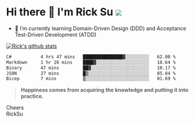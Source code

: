 # Hi there 👋 I'm Rick Su ![](https://komarev.com/ghpvc/?username=ricksu978)
<!--
**ricksu978/ricksu978** is a ✨ _special_ ✨ repository because its `README.md` (this file) appears on your GitHub profile.

Here are some ideas to get you started:

- 🔭 I’m currently working on ...
-->
- 🌱 I’m currently learning Domain-Driven Design (DDD) and Acceptance Test-Driven Development (ATDD)
<!--
- 👯 I’m looking to collaborate on ...
- 🤔 I’m looking for help with ...
- 💬 Ask me about ...
- 📫 How to reach me: ...
- 😄 Pronouns: ...
- ⚡ Fun fact: ...
-->
[![Rick's github stats](https://github-readme-stats.vercel.app/api?username=ricksu978&theme=dark)](https://github.com/ricksu978/ricksu978)

<!--START_SECTION:waka-->

```txt
C#           4 hrs 47 mins   ███████████████▓░░░░░░░░░   62.00 %
Markdown     1 hr 26 mins    ████▓░░░░░░░░░░░░░░░░░░░░   18.64 %
Binary       47 mins         ██▓░░░░░░░░░░░░░░░░░░░░░░   10.17 %
JSON         27 mins         █▒░░░░░░░░░░░░░░░░░░░░░░░   05.84 %
Bicep        7 mins          ▒░░░░░░░░░░░░░░░░░░░░░░░░   01.69 %
```

<!--END_SECTION:waka-->

> **Happiness comes from acquiring the knowledge and putting it into practice.**

Cheers  
RickSu 
